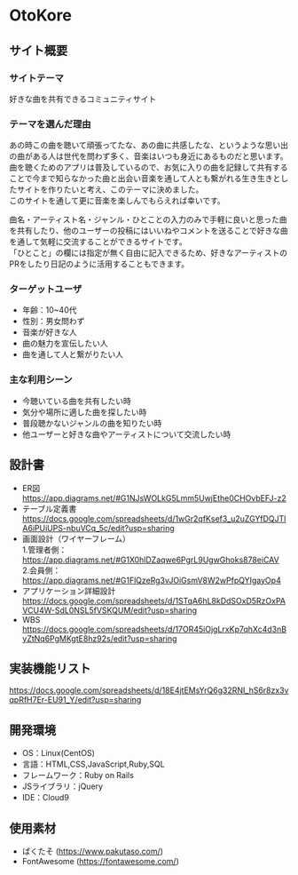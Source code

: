 # OtoKore

## サイト概要

### サイトテーマ
好きな曲を共有できるコミュニティサイト


### テーマを選んだ理由
あの時この曲を聴いて頑張ってたな、あの曲に共感したな、というような思い出の曲がある人は世代を問わず多く、音楽はいつも身近にあるものだと思います。<br>
曲を聴くためのアプリは普及しているので、お気に入りの曲を記録して共有することで今まで知らなかった曲と出会い音楽を通して人とも繋がれる生き生きとしたサイトを作りたいと考え、このテーマに決めました。<br>
このサイトを通して更に音楽を楽しんでもらえれば幸いです。<br>

曲名・アーティスト名・ジャンル・ひとことの入力のみで手軽に良いと思った曲を共有したり、他のユーザーの投稿にはいいねやコメントを送ることで好きな曲を通して気軽に交流することができるサイトです。<br>
「ひとこと」の欄には指定が無く自由に記入できるため、好きなアーティストのPRをしたり日記のように活用することもできます。

### ターゲットユーザ
- 年齢：10~40代
- 性別：男女問わず
- 音楽が好きな人
- 曲の魅力を宣伝したい人
- 曲を通して人と繋がりたい人

### 主な利用シーン
- 今聴いている曲を共有したい時
- 気分や場所に適した曲を探したい時
- 普段聴かないジャンルの曲を知りたい時
- 他ユーザーと好きな曲やアーティストについて交流したい時

## 設計書
- ER図<br>
https://app.diagrams.net/#G1NJsWOLkG5Lmm5UwjEthe0CHOvbEFJ-z2
- テーブル定義書<br>
https://docs.google.com/spreadsheets/d/1wGr2qfKsef3_u2uZGYfDQJTlA6iPUiUPS-nbuVCq_5c/edit?usp=sharing
- 画面設計（ワイヤーフレーム）<br>
1.管理者側：
https://app.diagrams.net/#G1X0hlDZaqwe6PgrL9UgwGhoks878eiCAV <br>
2.会員側：
https://app.diagrams.net/#G1FlQzeRg3vJOiGsmV8W2wPfpQYIgayOp4
- アプリケーション詳細設計<br>
https://docs.google.com/spreadsheets/d/1STqA6hL8kDdSOxD5RzOxPAVCU4W-SdL0NSL5fVSKQUM/edit?usp=sharing
- WBS<br>
https://docs.google.com/spreadsheets/d/17OR45iOjgLrxKp7qhXc4d3nByZtNq6PgMKgtE8hz92s/edit?usp=sharing


## 実装機能リスト
https://docs.google.com/spreadsheets/d/18E4jtEMsYrQ6g32RNI_hS6r8zx3vqpRfH7Er-EU91_Y/edit?usp=sharing

## 開発環境
- OS：Linux(CentOS)
- 言語：HTML,CSS,JavaScript,Ruby,SQL
- フレームワーク：Ruby on Rails
- JSライブラリ：jQuery
- IDE：Cloud9

## 使用素材
 - ぱくたそ (https://www.pakutaso.com/)
 - FontAwesome (https://fontawesome.com/)